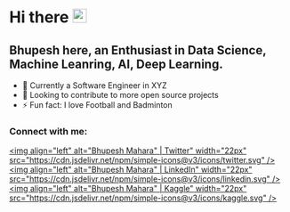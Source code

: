# Hi there <img src="https://media.giphy.com/media/hvRJCLFzcasrR4ia7z/giphy.gif" width="25px">

## Bhupesh here, an Enthusiast in Data Science, Machine Leanring, AI, Deep Learning.

- 🌱 Currently a Software Engineer in XYZ
- 👯 Looking to contribute to more open source projects
- ⚡ Fun fact: I love Football and Badminton

### Connect with me:

[<img align="left" alt="Bhupesh Mahara" | Twitter" width="22px" src="https://cdn.jsdelivr.net/npm/simple-icons@v3/icons/twitter.svg" />][twitter]
[<img align="left" alt="Bhupesh Mahara" | LinkedIn" width="22px" src="https://cdn.jsdelivr.net/npm/simple-icons@v3/icons/linkedin.svg" />][linkedin]
[<img align="left" alt="Bhupesh Mahara" | Kaggle" width="22px" src="https://cdn.jsdelivr.net/npm/simple-icons@v3/icons/kaggle.svg" />][kaggle]

<br />

[twitter]: https://twitter.com/bhupeshmahara_
[linkedin]: https://www.linkedin.com/in/bhupeshmahara/
[kaggle]: https://www.kaggle.com/frostyv
